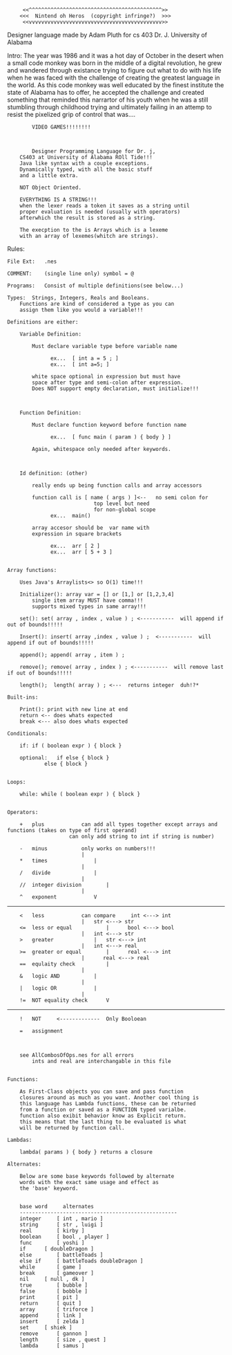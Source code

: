 

		 <<^^^^^^^^^^^^^^^^^^^^^^^^^^^^^^^^^^^^^^^^^^^>>
		<<<  Nintend oh Heros  (copyright infringe?)  >>>
		 <<vvvvvvvvvvvvvvvvvvvvvvvvvvvvvvvvvvvvvvvvvvv>>


Designer language made by Adam Pluth for cs 403 Dr. J. University of Alabama

Intro:
	The year was 1986 and it was a hot day of October in the desert
	when a small code monkey was born in the middle of a digital 
	revolution, he grew and wandered through existance trying to figure 
	out what to do with his life when he was faced with the challenge
	of creating the greatest language in the world. As this code monkey
	was well educated by the finest institute the state of Alabama has
	to offer, he accepted the challenge and created something that 
	reminded this narrartor of his youth when he was a still 
	stumbling through childhood trying and ultimately failing in 
	an attemp to resist the pixelized grip of control that was....


			VIDEO GAMES!!!!!!!!



			Designer Programming Language for Dr. j,
		CS403 at University of Alabama ROll Tide!!!
		Java like syntax with a couple exceptions.
		Dynamically typed, with all the basic stuff
		and a little extra. 

		NOT Object Oriented.

		EVERYTHING IS A STRING!!!
		when the lexer reads a token it saves as a string until 
		proper evaluation is needed (usually with operators)
		afterwhich the result is stored as a string.
	
		The execption to the is Arrays which is a lexeme 
		with an array of lexemes(whitch are strings).



Rules:

	File Ext:	.nes
	
	COMMENT: 	(single line only) symbol = @

	Programs: 	Consist of multiple definitions(see below...)

	Types: 	Strings, Integers, Reals and Booleans.
		Functions are kind of considered a type as you can 
		assign them like you would a variable!!!

	Definitions are either:

		Variable Definition:	

			Must declare variable type before variable name

				  ex...  [ int a = 5 ; ]
				  ex...  [ int a=5; ]

			white space optional in expression but must have 
			space after type and semi-colon after expression.
			Does NOT support empty declaration, must initialize!!!



		Function Definition:  

			Must declare function keyword before function name

				  ex...  [ func main ( param ) { body } ]

			Again, whitespace only needed after keywords.



		Id definition: (other)

			really ends up being function calls and array accessors
			
			function call is [ name ( args ) ]<-- 	no semi colon for
								top level but need 
								for non-global scope
				  ex...  main()

			array accesor should be  var name with 
			expression in square brackets 

				  ex...  arr [ 2 ]
				  ex...  arr [ 5 + 3 ]
		

	Array functions:
		
		Uses Java's Arraylists<> so O(1) time!!!

		Initializer(): array var = [] or [1,] or [1,2,3,4]
			single item array MUST have comma!!!
			supports mixed types in same array!!!

		set(): set( array , index , value ) ; <-----------  will append if out of bounds!!!!!

		Insert(): insert( array ,index , value ) ;  <-----------  will append if out of bounds!!!!!

		append(); append( array , item ) ;

		remove(); remove( array , index ) ; <-----------  will remove last if out of bounds!!!!!

		length();  length( array ) ; <---  returns integer  duh!?*

	Built-ins:

		Print(): print with new line at end
		return <-- does whats expected
		break <--- also does whats expected
	
	Conditionals:

		if: if ( boolean expr ) { block } 
		
		optional: 	if else { block }
				else { block }
		
	
	Loops:

		while: while ( boolean expr ) { block }
	

	Operators: 
		
		+ 	plus			can add all types together except arrays and functions (takes on type of first operand)
						can only add string to int if string is number)

		- 	minus			only works on numbers!!!
							|
		* 	times				|
							|
		/ 	divide				|
							|
		//	integer division		|
							|
		^ 	exponent			V
----------------------------------------------------------------------------------------
		< 	less			can compare 	int <---> int	
							|	str <---> str
		<=	less or equal			|      bool <---> bool
							|	int <---> str
		> 	greater				|	str <---> int
							|	int <---> real
		>=	greater or equal		|      real <---> int
							|      real <---> real
		==	equlaity check			|
							|			
		&	logic AND			|
							|
		|	logic OR			|
							|
		!=	NOT equality check		V
----------------------------------------------------------------------------------------		
		!	NOT		<-------------	Only Booloean
		
		= 	assignment			
							
							

		see AllCombosOfOps.nes for all errors
			ints and real are interchangable in this file


	Functions:

		As First-Class objects you can save and pass function 
		closures around as much as you want. Another cool thing is 
		this language has Lambda functions, these can be returned 
		from a function or saved as a FUNCTION typed varialbe.
		function also exibit behavior know as Explicit return.
		this means that the last thing to be evaluated is what
		will be returned by function call.

	Lambdas:	
		
		lambda( params ) { body } returns a closure

	Alternates:
		
		Below are some base keywords followed by alternate 
		words with the exact same usage and effect as 
		the 'base' keyword.


		base word	  alternates
		---------------------------------------------------
		integer		[ int , mario ]
		string		[ str , luigi ]
		real		[ kirby ]
		boolean		[ bool , player ]
		func		[ yoshi ]
		if 		[ doubleDragon ]
		else 		[ battleToads ]
		else if		[ battleToads doubleDragon ]
		while		[ game ]
		break		[ gameover ]
		nil		[ null , dk ]
		true		[ bubble ]
		false		[ bobble ]
		print		[ pit ]
		return		[ quit ]
		array		[ triforce ]
		append		[ link ]
		insert		[ zelda ]
		set		[ shiek ]
		remove		[ gannon ]
		length		[ size , quest ]
		lambda		[ samus ]

	

